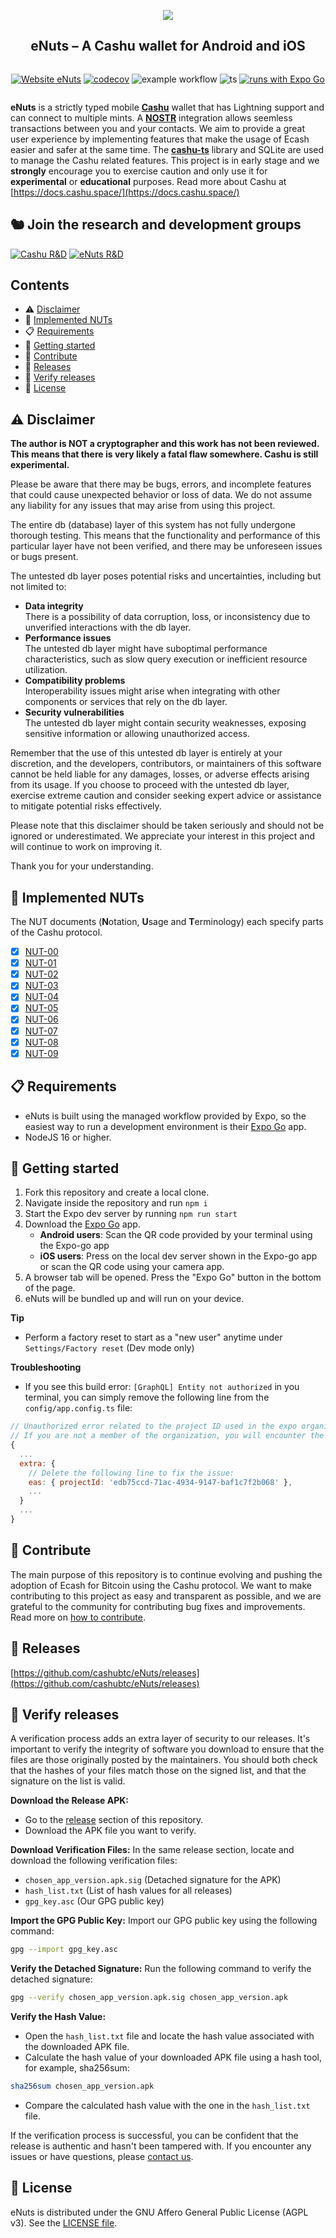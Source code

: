 <div align="center">
  <p>
    <img src="https://i.imgur.com/yVlwtmz.jpeg">
  </p>
  <h2>eNuts – A Cashu wallet for Android and iOS</h2>
  <div style="display: flex; align-items: center; justify-content: center">

  [![Website eNuts](https://img.shields.io/badge/Website-eNuts-%230088cc?style=plastic&logo=WebMoney&logoColor=white&labelColor=%23666&color=%235DB075)](https://www.enuts.cash)
  [![codecov](https://codecov.io/gh/cashubtc/eNuts/branch/main/graph/badge.svg?token=MGBC95KGHQ)](https://codecov.io/gh/cashubtc/eNuts)
  ![example workflow](https://github.com/cashubtc/eNuts/actions/workflows/node.js.yml/badge.svg)
  ![ts](https://badgen.net/badge/Built%20with/TypeScript/blue)
  [![runs with Expo Go](https://img.shields.io/badge/Runs%20with%20Expo%20Go-4630EB.svg?style=flat-square&logo=EXPO&labelColor=f3f3f3&logoColor=000)](https://expo.dev/client)

  </div>
</div>

**eNuts** is a strictly typed mobile [**Cashu**](https://github.com/cashubtc) wallet that has Lightning support and can connect to multiple mints. A [**NOSTR**](https://nostr-resources.com/) integration allows seemless transactions between you and your contacts. We aim to provide a great user experience by implementing features that make the usage of Ecash easier and safer at the same time. The [**cashu-ts**](https://github.com/cashubtc/cashu-ts) library and SQLite are used to manage the Cashu related features. This project is in early stage and we **strongly** encourage you to exercise caution and only use it for **experimental** or **educational** purposes. Read more about Cashu at [https://docs.cashu.space/](https://docs.cashu.space/)

## 🐿️ Join the research and development groups

[![Cashu R&D](https://img.shields.io/badge/Cashu_R&D-Telegram-0088cc.svg)](https://t.me/CashuBTC)
[![eNuts R&D](https://img.shields.io/badge/eNuts_R&D-Telegram-0088cc.svg)](https://t.me/eNutsWallet)

## Contents

- ⚠️ [Disclaimer](#%EF%B8%8F-disclaimer)
- 🥜 [Implemented NUTs](#-implemented-nuts)
- 📋 [Requirements](#-requirements)
- 🚀 [Getting started](#-getting-started)
- 👏 [Contribute](#-contribute)
- 🎉 [Releases](#-releases)
- 🔐 [Verify releases](#-verify-releases)
- 📄 [License](#-license)

## ⚠️ Disclaimer

**The author is NOT a cryptographer and this work has not been reviewed. This means that there is very likely a fatal flaw somewhere. Cashu is still experimental.**

Please be aware that there may be bugs, errors, and incomplete features that could cause unexpected behavior or loss of data. We do not assume any liability for any issues that may arise from using this project.

The entire db (database) layer of this system has not fully undergone thorough testing. This means that the functionality and performance of this particular layer have not been verified, and there may be unforeseen issues or bugs present.

The untested db layer poses potential risks and uncertainties, including but not limited to:

- **Data integrity**  
There is a possibility of data corruption, loss, or inconsistency due to unverified interactions with the db layer.
- **Performance issues**  
The untested db layer might have suboptimal performance characteristics, such as slow query execution or inefficient resource utilization.
- **Compatibility problems**  
Interoperability issues might arise when integrating with other components or services that rely on the db layer.
- **Security vulnerabilities**  
The untested db layer might contain security weaknesses, exposing sensitive information or allowing unauthorized access.

Remember that the use of this untested db layer is entirely at your discretion, and the developers, contributors, or maintainers of this software cannot be held liable for any damages, losses, or adverse effects arising from its usage. If you choose to proceed with the untested db layer, exercise extreme caution and consider seeking expert advice or assistance to mitigate potential risks effectively.

Please note that this disclaimer should be taken seriously and should not be ignored or underestimated. We appreciate your interest in this project and will continue to work on improving it.

Thank you for your understanding.

## 🥜 Implemented NUTs

The NUT documents (**N**otation, **U**sage and **T**erminology) each specify parts of the Cashu protocol.

- [x] [NUT-00](https://github.com/cashubtc/nuts/blob/main/00.md)
- [x] [NUT-01](https://github.com/cashubtc/nuts/blob/main/01.md)
- [x] [NUT-02](https://github.com/cashubtc/nuts/blob/main/02.md)
- [x] [NUT-03](https://github.com/cashubtc/nuts/blob/main/03.md)
- [x] [NUT-04](https://github.com/cashubtc/nuts/blob/main/04.md)
- [x] [NUT-05](https://github.com/cashubtc/nuts/blob/main/05.md)
- [x] [NUT-06](https://github.com/cashubtc/nuts/blob/main/06.md)
- [x] [NUT-07](https://github.com/cashubtc/nuts/blob/main/07.md)
- [x] [NUT-08](https://github.com/cashubtc/nuts/blob/main/08.md)
- [x] [NUT-09](https://github.com/cashubtc/nuts/blob/main/09.md)

## 📋 Requirements

- eNuts is built using the managed workflow provided by Expo, so the easiest way to run a development environment is their [Expo Go](https://expo.dev/client) app.
- NodeJS 16 or higher.

## 🚀 Getting started

1. Fork this repository and create a local clone.
2. Navigate inside the repository and run `npm i`
3. Start the Expo dev server by running `npm run start`
4. Download the [Expo Go](https://expo.dev/client) app.
    - **Android users**: Scan the QR code provided by your terminal using the Expo-go app
    - **iOS users**: Press on the local dev server shown in the Expo-go app or scan the QR code using your camera app.
5. A browser tab will be opened. Press the "Expo Go" button in the bottom of the page.
6. eNuts will be bundled up and will run on your device.

**Tip**

- Perform a factory reset to start as a "new user" anytime under `Settings/Factory reset` (Dev mode only)

**Troubleshooting**

- If you see this build error: `[GraphQL] Entity not authorized` in you terminal, you can simply remove the following line from the `config/app.config.ts` file:

```javascript
// Unauthorized error related to the project ID used in the expo organization for eNuts
// If you are not a member of the organization, you will encounter the build error.
{
  ...
  extra: {
    // Delete the following line to fix the issue:
    eas: { projectId: 'edb75ccd-71ac-4934-9147-baf1c7f2b068' },
    ...
  }
  ...
}
```

## 👏 Contribute

The main purpose of this repository is to continue evolving and pushing the adoption of Ecash for Bitcoin using the Cashu protocol. We want to make contributing to this project as easy and transparent as possible, and we are grateful to the community for contributing bug fixes and improvements. Read more on [how to contribute](https://github.com/cashubtc/eNuts/blob/main/CONTRIBUTING.md).

## 🎉 Releases

[https://github.com/cashubtc/eNuts/releases](https://github.com/cashubtc/eNuts/releases)

## 🔐 Verify releases

A verification process adds an extra layer of security to our releases. It's important to verify the integrity of software you download to ensure that the files are those originally posted by the maintainers. You should both check that the hashes of your files match those on the signed list, and that the signature on the list is valid.

**Download the Release APK:**
- Go to the [release](https://github.com/cashubtc/eNuts/releases) section of this repository.
- Download the APK file you want to verify.

**Download Verification Files:**
In the same release section, locate and download the following verification files:
- `chosen_app_version.apk.sig` (Detached signature for the APK)
- `hash_list.txt` (List of hash values for all releases)
- `gpg_key.asc` (Our GPG public key)

**Import the GPG Public Key:**
Import our GPG public key using the following command:
```bash
gpg --import gpg_key.asc
```

**Verify the Detached Signature:**
 Run the following command to verify the detached signature:
```bash
gpg --verify chosen_app_version.apk.sig chosen_app_version.apk
```

**Verify the Hash Value:**
- Open the `hash_list.txt` file and locate the hash value associated with the downloaded APK file.
- Calculate the hash value of your downloaded APK file using a hash tool, for example, sha256sum:
```bash
sha256sum chosen_app_version.apk
```
- Compare the calculated hash value with the one in the `hash_list.txt` file.

If the verification process is successful, you can be confident that the release is authentic and hasn't been tampered with. If you encounter any issues or have questions, please [contact us](https://t.me/eNutsWallet).

## 📄 License

eNuts is distributed under the GNU Affero General Public License (AGPL v3). See the [LICENSE file](https://github.com/cashubtc/eNuts/blob/main/LICENSE).

<!-- ![Known Vulnerabilities](https://snyk.io/test/github//enuts/badge.svg) -->
<!-- ![Libraries.io dependency status for GitHub repo](https://img.shields.io/librariesio/github//enuts) -->
